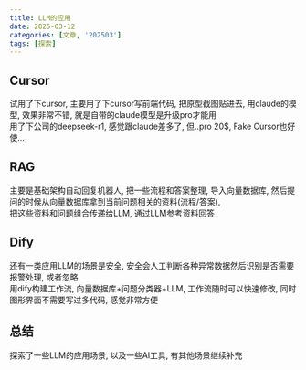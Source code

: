 ```yaml
---
title: LLM的应用
date: 2025-03-12
categories: [文章, '202503']
tags: [探索]
---
```


## Cursor
  试用了下cursor, 主要用了下cursor写前端代码, 把原型截图贴进去, 用claude的模型, 效果非常不错, 就是自带的claude模型是升级pro才能用   
用了下公司的deepseek-r1, 感觉跟claude差多了, 但..pro 20$,  Fake Cursor也好使...

## RAG
  主要是基础架构自动回复机器人, 把一些流程和答案整理, 导入向量数据库, 然后提问的时候从向量数据库拿到当前问题相关的资料(流程/答案),   
把这些资料和问题组合传递给LLM, 通过LLM参考资料回答

## Dify
  还有一类应用LLM的场景是安全, 安全会人工判断各种异常数据然后识别是否需要报警处理, 或者忽略   
用dify构建工作流, 向量数据库+问题分类器+LLM, 工作流随时可以快速修改, 同时图形界面不需要写过多代码, 感觉非常方便


## 总结
探索了一些LLM的应用场景, 以及一些AI工具, 有其他场景继续补充
  


